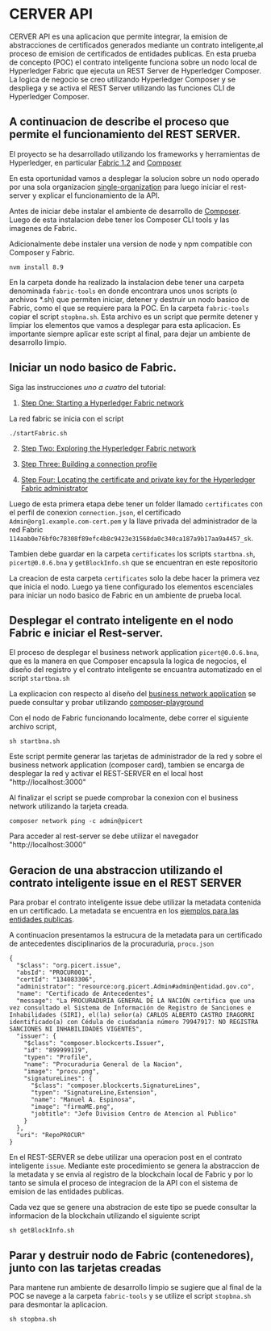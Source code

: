 # CERVER API

CERVER API es una aplicacion que permite integrar, la emision de abstracciones de certificados generados mediante un contrato inteligente,al proceso de emision de certificados de entidades publicas. En esta prueba de concepto (POC) el contrato inteligente funciona sobre un nodo local de Hyperledger Fabric que ejecuta un REST Server de Hyperledger Composer. La logica de negocio se creo utilizando Hyperledger Composer y se despliega y se activa el REST Server utilizando las funciones CLI de Hyperledger Composer. 

A continuacion de describe el proceso que permite el funcionamiento del REST SERVER.
-----
El proyecto se ha desarrollado utilizando los frameworks y herramientas de Hyperledger, en particular [Fabric 1.2](https://hyperledger-fabric.readthedocs.io/en/release-1.2/) and [Composer](https://hyperledger.github.io/composer/latest/introduction/introduction)  

En esta oportunidad vamos a desplegar la solucion sobre un nodo operado por una sola organizacion [single-organization](https://hyperledger.github.io/composer/latest/tutorials/deploy-to-fabric-single-org) para luego iniciar el rest-server y explicar el funcionamiento de la API.

Antes de iniciar debe instalar el ambiente de desarrollo de [Composer](https://hyperledger.github.io/composer/latest/installing/development-tools). Luego de esta instalacion debe tener los Composer CLI tools y las imagenes de Fabric.

Adicionalmente debe instaler una version de node y npm compatible con Composer y Fabric.
`````
nvm install 8.9
`````
En la carpeta donde ha realizado la instalacion debe tener una carpeta denominada `fabric-tools` en donde encontrara unos unos scripts (o archivos *.sh) que permiten iniciar, detener y destruir un nodo basico de Fabric, como el que se requiere para la POC. En la carpeta `fabric-tools` copiar el script `stopbna.sh`. Esta archivo es un script que permite detener y limpiar los elementos que vamos a desplegar para esta aplicacion. Es importante siempre aplicar este script al final, para dejar un ambiente de desarrollo limpio.

## Iniciar un nodo basico de Fabric.

Siga las instrucciones *uno a cuatro* del tutorial: 

1. [Step One: Starting a Hyperledger Fabric network](https://hyperledger.github.io/composer/latest/tutorials/deploy-to-fabric-single-org)

La red fabric se inicia con el script 

`````
./startFabric.sh
`````

2. [Step Two: Exploring the Hyperledger Fabric network](https://hyperledger.github.io/composer/latest/tutorials/deploy-to-fabric-single-org)

3. [Step Three: Building a connection profile](https://hyperledger.github.io/composer/latest/tutorials/deploy-to-fabric-single-org)

4. [Step Four: Locating the certificate and private key for the Hyperledger Fabric administrator](https://hyperledger.github.io/composer/latest/tutorials/deploy-to-fabric-single-org)

Luego de esta primera etapa debe tener un folder llamado `certificates` con el perfil de conexion `connection.json`, el certificado `Admin@org1.example.com-cert.pem` y la llave privada del administrador de la red Fabric `114aab0e76bf0c78308f89efc4b8c9423e31568da0c340ca187a9b17aa9a4457_sk`.

Tambien debe guardar en la carpeta `certificates` los scripts `startbna.sh`, `picert@0.0.6.bna` y `getBlockInfo.sh` que se encuentran en este repositorio

La creacion de esta carpeta `certificates` solo la debe hacer la primera vez que inicia el nodo. Luego ya tiene configurado los elementos escenciales para iniciar un nodo basico de Fabric en un ambiente de prueba local.

## Desplegar el contrato inteligente en el nodo Fabric e iniciar el Rest-server.

El proceso de desplegar el business network application `picert@0.0.6.bna`, que es la manera en que Composer encapsula la logica de negocios, el diseño del registro y el contrato inteligente se encuantra automatizado en el script `startbna.sh`

La explicacion con respecto al diseño del [business network application](https://github.com/linkingdatasas/CERVER/tree/master/API/BusinessNetworkApp) se puede consultar y probar utilizando [composer-playground](https://composer-playground.mybluemix.net)

Con el nodo de Fabric funcionando localmente, debe correr el siguiente archivo script,

`````
sh startbna.sh
`````
Este script permite generar las tarjetas de administrador de la red y sobre el business network application  (composer card), tambien se encarga de desplegar la red y activar el REST-SERVER en el local host "http://localhost:3000"

Al finalizar el script se puede comprobar la conexion con el business network utilizando la tarjeta creada.

`````
composer network ping -c admin@picert
`````
Para acceder al rest-server se debe utilizar el navegador "http://localhost:3000"

## Geracion de una abstraccion utilizando el contrato inteligente issue en el REST SERVER

Para probar el contrato inteligente issue debe utilizar la metadata contenida en un certificado. La metadata se encuentra en los [ejemplos para las entidades publicas](https://github.com/linkingdatasas/CERVER/tree/master/Verificador/JSONEx).

A continuacion presentamos la estrucura de la metadata para un certificado de antecedentes disciplinarios de la procuraduria, `procu.json`

```
{
  "$class": "org.picert.issue",
  "absId": "PROCUR001",
  "certId": "134083306",
  "administrator": "resource:org.picert.Admin#admin@entidad.gov.co",
  "name": "Certificado de Antecedentes",
  "message": "La PROCURADURIA GENERAL DE LA NACIÓN certifica que una vez consultado el Sistema de Información de Registro de Sanciones e Inhabilidades (SIRI), el(la) señor(a) CARLOS ALBERTO CASTRO IRAGORRI identificado(a) con Cédula de ciudadanía número 79947917: NO REGISTRA SANCIONES NI INHABILIDADES VIGENTES",
  "issuer": {
    "$class": "composer.blockcerts.Issuer",
    "id": "899999119",
    "typen": "Profile",
    "name": "Procuraduria General de la Nacion",
    "image": "procu.png",
    "signatureLines": {
      "$class": "composer.blockcerts.SignatureLines",
      "typen": "SignatureLine,Extension",
      "name": "Manuel A. Espinosa",
      "image": "firmaME.png",
      "jobtitle": "Jefe Division Centro de Atencion al Publico"
    }
  },
  "uri": "RepoPROCUR"
}
```

En el REST-SERVER se debe utilizar una operacion post en el contrato inteligente `issue`. Mediante este procedimiento se genera la abstraccion de la metadata y se envia al registro de la blockchain local de Fabric y por lo tanto se simula el proceso de integracion de la API con el sistema de emision de las entidades publicas.

Cada vez que se genere una abstracion de este tipo se puede consultar la informacion de la blockchain utilizando el siguiente script

`````
sh getBlockInfo.sh
`````
## Parar y destruir nodo de Fabric (contenedores), junto con las tarjetas creadas

Para mantene run ambiente de desarrollo limpio se sugiere que al final de la POC se navege a la carpeta `fabric-tools` y se utilize el script `stopbna.sh` para desmontar la aplicacion.

`````
sh stopbna.sh
`````